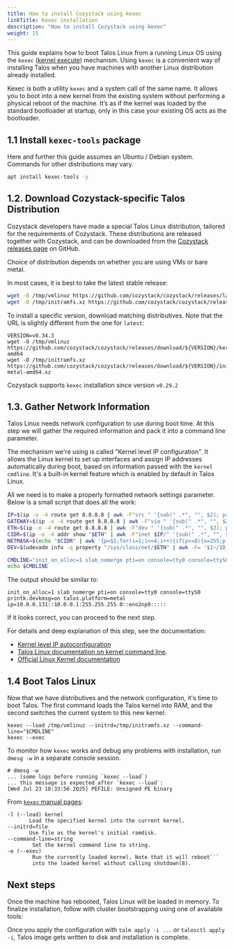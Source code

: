 ```yaml
---
title: How to install Cozystack using kexec
linkTitle: Kexec installation
description: "How to install Cozystack using kexec"
weight: 15
---
```


This guide explains how to boot Talos Linux from a running Linux OS using the `kexec`
([kernel execute](https://en.wikipedia.org/wiki/Kexec)) mechanism.
Using `kexec` is a convenient way of installing Talos when you have machines with another Linux distribution already installed.

Kexec is both a utility `kexec` and a system call of the same name.
It allows you to boot into a new kernel from the existing system without performing a physical reboot of the machine.
It’s as if the kernel was loaded by the standard bootloader at startup, only in this case your existing OS acts as the bootloader.

## 1.1 Install `kexec-tools` package

Here and further this guide assumes an Ubuntu / Debian system.
Commands for other distributions may vary.

```bash
apt install kexec-tools -y
```

## 1.2. Download Cozystack-specific Talos Distribution

Cozystack developers have made a special Talos Linux distribution, tailored for the requirements of Cozystack.
These distributions are released together with Cozystack, and can be downloaded from the
[Cozystack releases page](https://github.com/cozystack/cozystack/releases/latest) on GitHub.

Choice of distribution depends on whether you are using VMs or bare metal.

In most cases, it is best to take the latest stable release:

```bash
wget -O /tmp/vmlinuz https://github.com/cozystack/cozystack/releases/latest/download/kernel-amd64
wget -O /tmp/initramfs.xz https://github.com/cozystack/cozystack/releases/latest/download/initramfs-metal-amd64.xz
```

To install a specific version, download matching distributives.
Note that the URL is slightly different from the one for `latest`:

```text
VERSION=v0.34.3
wget -O /tmp/vmlinuz https://github.com/cozystack/cozystack/releases/download/${VERSION}/kernel-amd64
wget -O /tmp/initramfs.xz https://github.com/cozystack/cozystack/releases/download/${VERSION}/initramfs-metal-amd64.xz
```

Cozystack supports `kexec` installation since version `v0.29.2`

## 1.3. Gather Network Information

Talos Linux needs network configuration to use during boot time.
At this step we will gather the required information and pack it into a command line parameter.

The mechanism we're using is called "Kernel level IP configuration".
It allows the Linux kernel to set up interfaces and assign IP addresses automatically during boot,
based on information passed with the `kernel cmdline`.
It's a built-in kernel feature which is enabled by default in Talos Linux.

All we need is to make a properly formatted network settings parameter.
Below is a small script that does all the work:

```bash
IP=$(ip -o -4 route get 8.8.8.8 | awk -F"src " '{sub(" .*", "", $2); print $2}')
GATEWAY=$(ip -o -4 route get 8.8.8.8 | awk -F"via " '{sub(" .*", "", $2); print $2}')
ETH=$(ip -o -4 route get 8.8.8.8 | awk -F"dev " '{sub(" .*", "", $2); print $2}')
CIDR=$(ip -o -4 addr show "$ETH" | awk -F"inet $IP/" '{sub(" .*", "", $2); print $2; exit}')
NETMASK=$(echo "$CIDR" | awk '{p=$1;for(i=1;i<=4;i++){if(p>=8){o=255;p-=8}else{o=256-2^(8-p);p=0}printf(i<4?o".":o"\n")}}')
DEV=$(udevadm info -q property "/sys/class/net/$ETH" | awk -F= '$1~/ID_NET_NAME_ONBOARD/{print $2; exit} $1~/ID_NET_NAME_PATH/{v=$2} END{if(v) print v}')

CMDLINE="init_on_alloc=1 slab_nomerge pti=on console=tty0 console=ttyS0 printk.devkmsg=on talos.platform=metal ip=${IP}::${GATEWAY}:${NETMASK}::${DEV}:::::"
echo $CMDLINE
```

The output should be similar to:

```console
init_on_alloc=1 slab_nomerge pti=on console=tty0 console=ttyS0 printk.devkmsg=on talos.platform=metal ip=10.0.0.131::10.0.0.1:255.255.255.0::eno2np0:::::
```

If it looks correct, you can proceed to the next step.

For details and deep explanation of this step, see the documentation:

-   [Kernel level IP autoconfiguration](https://cateee.net/lkddb/web-lkddb/IP_PNP.html)
-   [Talos Linux documentation on kernel command line](https://www.talos.dev/latest/talos-guides/install/bare-metal-platforms/network-config/#kernel-command-line).
-   [Official Linux Kernel documentation](https://www.kernel.org/doc/Documentation/filesystems/nfs/nfsroot.txt)

## 1.4 Boot Talos Linux

Now that we have distributives and the network configuration, it's time to boot Talos.
The first command loads the Talos kernel into RAM, and the second switches the current system to this new kernel:

```text
kexec --load /tmp/vmlinuz --initrd=/tmp/initramfs.xz --command-line="$CMDLINE"
kexec --exec
```

To monitor how `kexec` works and debug any problems with installation, run `dmesg -w` in a separate console session.

```console
# dmesg -w
... (some logs before running `kexec --load`)
... this message is expected after `kexec --load`:
[Wed Jul 23 18:33:56 2025] PEFILE: Unsigned PE binary
```

From [`kexec` manual pages](https://www.man7.org/linux/man-pages/man8/kexec.8.html#):
```text
-l (--load) kernel
       Load the specified kernel into the current kernel.
--initrd=file
       Use file as the kernel's initial ramdisk.
--command-line=string
        Set the kernel command line to string.
-e (--exec)
        Run the currently loaded kernel. Note that it will reboot```
        into the loaded kernel without calling shutdown(8).
```

## Next steps

Once the machine has rebooted, Talos Linux will be loaded in memory.
To finalize installation, follow with cluster bootstrapping using one of available tools:


Once you apply the configuration with `talm apply -i ...` or `talosctl apply -i`,
Talos image gets written to disk and installation is complete.